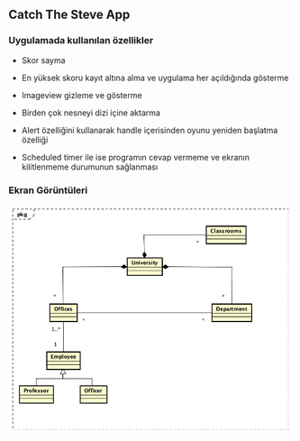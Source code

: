 ## Catch The Steve App 

### Uygulamada kullanılan özellikler

- Skor sayma 

- En yüksek skoru kayıt altına alma ve uygulama her açıldığında gösterme

- Imageview gizleme ve gösterme

- Birden çok nesneyi dizi içine aktarma

- Alert özelliğini kullanarak handle içerisinden oyunu yeniden başlatma özelliği

- Scheduled timer ile ise programın cevap vermeme ve ekranın kilitlenmeme durumunun sağlanması

### Ekran Görüntüleri

![Sınıf Diyagramı Çizimi](https://github.com/deliaslan/patikaDev/blob/main/Class_Diagram/ClassDiagramUniversity/Class%20Diagram0-University.jpg?raw=true)
